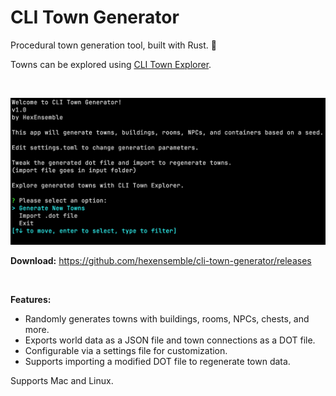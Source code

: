 # CLI Town Generator

Procedural town generation tool, built with Rust. 🏰

Towns can be explored using [CLI Town Explorer](https://github.com/hexensemble/cli-town-explorer).

<br>

![CLI Town Generator](preview.png)

**Download:** https://github.com/hexensemble/cli-town-generator/releases

<br>

**Features:**

- Randomly generates towns with buildings, rooms, NPCs, chests, and more.
- Exports world data as a JSON file and town connections as a DOT file.
- Configurable via a settings file for customization.
- Supports importing a modified DOT file to regenerate town data.

Supports Mac and Linux.
